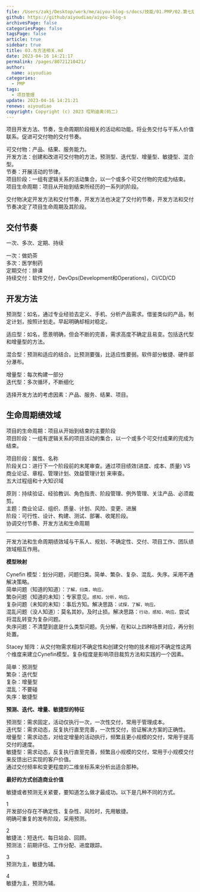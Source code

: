 ```yaml
---
file: /Users/zakj/Desktop/work/me/aiyou-blog-s/docs/技能/01.PMP/02.第七版/03.与方法相关.md
github: https://github/aiyoudiao/aiyou-blog-s
archivesPage: false
categoriesPage: false
tagsPage: false
article: true
sidebar: true
title: 03.与方法相关.md
date: 2023-04-16 14:21:17
permalink: /pages/80721210421/
author: 
  name: aiyoudiao
categories: 
  - PMP
tags: 
  - 项目管理
update: 2023-04-16 14:21:21
renews: aiyoudiao
copyright: Copyright (c) 2023 哎哟迪奥(码二)
---
```


项目开发方法、节奏，生命周期阶段相关的活动和功能。将业务交付与干系人价值联系。促进可交付物的交付节奏。

可交付物：产品、结果、服务能力。  
开发方法：创建和改进可交付物的方法，预测型、迭代型、增量型、敏捷型、混合型。  
节奏：开展活动的节律。  
项目阶段：一组有逻辑关系的活动集合，以一个或多个可交付物的完成为结束。  
项目生命周期：项目从开始到结束所经历的一系列的阶段。  

交付物决定开发方法和交付节奏，开发方法也决定了交付的节奏，开发方法和交付节奏决定了项目生命周期及其阶段。

<!-- more -->

## 交付节奏

一次、多次、定期、持续

一次：做奶茶  
多次：医学制药  
定期交付：排课  
持续交付：软件交付，DevOps(Development和Operations)，CI/CD/CD

## 开发方法

预测型：如名，通过专业经验去定义、手机、分析产品需求。借鉴类似的产品，制定计划，按照计划走。早起明确却相对稳定。  

适应型：如名，愿景明确，但会不断的完善，需求高度不确定且易变。包括迭代型和增量型的方法。  

混合型：预测和适应的结合。比预测要强，比适应性要弱。软件部分敏捷、硬件部分瀑布。

增量型：每次构建一部分  
迭代型：多次循环，不断细化  

选择开发方法的考虑因素：产品、服务、结果、项目。  

## 生命周期绩效域

项目的生命周期：项目从开始到结束的主要阶段  
项目阶段：一组有逻辑关系的项目活动的集合，以一个或多个可交付成果的完成为结束。  

项目阶段：属性、名称  
阶段关口：进行下一个阶段前的末尾审查。通过项目绩效(进度、成本、质量) VS 商业论证、章程、管理计划、效益管理计划 来审查。   
五大过程组和十大知识域  

原则：持续验证、经验教训、角色指责、阶段管理、例外管理、关注产品、必须裁剪。  
主题：商业论证、组织、质量、计划、风险、变更、进展  
阶段：可行性、设计、构建、测试、部署、收尾阶段。  
协调交付节奏、开发方法和生命周期  

---

开发方法和生命周期绩效域与干系人、规划、不确定性、交付、项目工作、团队绩效域相互作用。

**模型映射**

Cynefin 模型：划分问题，问题归类。简单、繁杂、复杂、混乱、失序。采用不通解决策略。  
简单问题（知道的知道）：`了解，归类，响应。`  
繁杂问题（知道的未知）：专家意见。`感知，分析，响应。`  
复杂问题（未知的未知）：事后方知。解决思路：`试探，了解，响应。`  
混乱问题（没人知道）：莫名其妙。及时止损。解决思路：`行动，感知，响应。`尝试将混乱转变为复杂问题。  
失序问题：不清楚到底是什么类型问题。先分解，在和以上四种场景对应，再分别处置。  


Stacey 矩阵：从交付物需求相对不确定性和创建交付物的技术相对不确定性这两个维度来建立Cynefin模型。复杂程度是影响项目裁剪方法和实践的一个因素。

简单：预测型  
繁杂：迭代型  
复杂：增量型  
混乱：不要碰  
失序：敏捷型  

**预测、迭代、增量、敏捷型的特征**

预测型：需求固定，活动仅执行一次，一次性交付，常用于管理成本。  
迭代型：需求动态，反复执行直至完善，一次性交付，验证解决方案的正确性。  
增量型：需求动态，对给定增量的活动执行，频繁且更小规模的交付，常用于提高交付的速度。  
敏捷型：需求动态，反复执行直至完善，频繁且小规模的交付，常用于小规模交付来反馈出已实现的客户价值。  
通过交付频率和变更程度的二维坐标系来分析出适合那种。  

**最好的方式创造商业价值**

敏捷或者预测无关紧要，要知道怎么做才最成功。以下是几种不同的方式。  

1  
开发部分存在不确定性、复杂性、风险时，先用敏捷。  
明确可重复的发布阶段，采用预测。  

2  
敏捷法：短迭代、每日站会、回顾。  
预测法：前期评估、工作分配、进度跟踪。  

3  
预测为主，敏捷为辅。  

4  
敏捷为主，预测为辅。  


